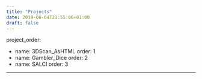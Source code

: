 ```yaml
---
title: "Projects"
date: 2019-06-04T21:55:06+01:00
draft: false
---
```



project_order:
  - name: 3DScan_AsHTML
    order: 1
  - name: Gambler_Dice
    order: 2
- name: SALCI
    order: 3
---
